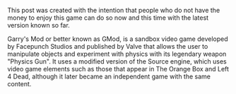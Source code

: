 This post was created with the intention that people who do not have the money to enjoy this game can do so now and this time with the latest version known so far.

Garry's Mod or better known as GMod, is a sandbox video game developed by Facepunch Studios and published by Valve that allows the user to manipulate objects and experiment with physics with its legendary weapon "Physics Gun". It uses a modified version of the Source engine, which uses video game elements such as those that appear in The Orange Box and Left 4 Dead, although it later became an independent game with the same content. 
